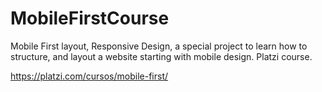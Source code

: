 # MobileFirstCourse
Mobile First layout, Responsive Design, a special project to learn how to structure, and layout a website starting with mobile design. Platzi course.

https://platzi.com/cursos/mobile-first/